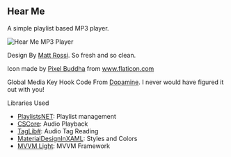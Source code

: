 ## Hear Me
A simple playlist based MP3 player.

![Hear Me MP3 Player](https://raw.githubusercontent.com/tgpo/Hear-Me/master/HearMe.PNG)

Design By [Matt Rossi](https://dribbble.com/shots/2313399-Daily-UI-Day-9-Music-Player). So fresh and so clean.

Icon made by [Pixel Buddha](https://www.flaticon.com/authors/pixel-buddha) from www.flaticon.com

Global Media Key Hook Code From [Dopamine](https://github.com/digimezzo/Dopamine). I never would have figured it out with you!

Libraries Used
* [PlaylistsNET](https://github.com/tmk907/PlaylistsNET): Playlist management
* [CSCore](https://github.com/filoe/cscore): Audio Playback
* [TagLib#](https://github.com/mono/taglib-sharp/): Audio Tag Reading
* [MaterialDesignInXAML](https://github.com/MaterialDesignInXAML/MaterialDesignInXamlToolkit): Styles and Colors
* [MVVM Light](https://github.com/lbugnion/mvvmlight/): MVVM Framework
